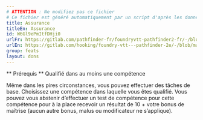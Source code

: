 ```yaml
---
# ATTENTION : Ne modifiez pas ce fichier
# Ce fichier est généré automatiquement par un script d'après les données du module Foundry VTT officiel et de sa traduction
title: Assurance
titleEn: Assurance
id: W6Gl9ePmItfDHji0
urlFr: https://gitlab.com/pathfinder-fr/foundryvtt-pathfinder2-fr/-/blob/master/data/feats/W6Gl9ePmItfDHji0.htm
urlEn: https://gitlab.com/hooking/foundry-vtt---pathfinder-2e/-/blob/master/packs/data/feats.db/assurance.json
group: feats
layout: dons
---
```

** Prérequis ** Qualifié dans au moins une compétence 

 Même dans les pires circonstances, vous pouvez effectuer des tâches de base. Choisissez une compétence dans laquelle vous êtes qualifié. Vous pouvez vous abstenir d’effectuer un test de compétence pour cette compétence pour à la place recevoir un résultat de 10 + votre bonus de maîtrise (aucun autre bonus, malus ou modificateur ne s’applique). 



